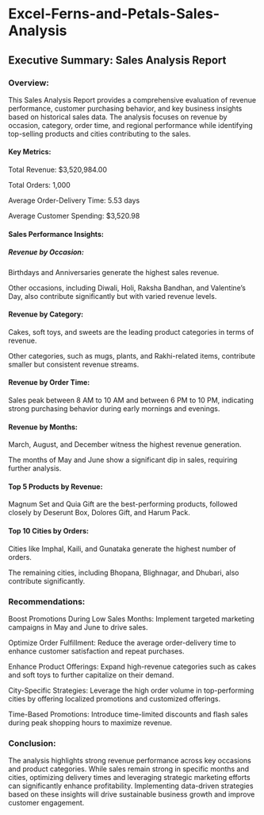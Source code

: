 # Excel-Ferns-and-Petals-Sales-Analysis

## Executive Summary: Sales Analysis Report

### Overview:
This Sales Analysis Report provides a comprehensive evaluation of revenue performance, customer purchasing behavior, and key business insights based on historical sales data. The analysis focuses on revenue by occasion, category, order time, and regional performance while identifying top-selling products and cities contributing to the sales.

#### Key Metrics:

Total Revenue: $3,520,984.00

Total Orders: 1,000

Average Order-Delivery Time: 5.53 days

Average Customer Spending: $3,520.98

#### Sales Performance Insights:

##### Revenue by Occasion:

Birthdays and Anniversaries generate the highest sales revenue.

Other occasions, including Diwali, Holi, Raksha Bandhan, and Valentine’s Day, also contribute significantly but with varied revenue levels.

#### Revenue by Category:

Cakes, soft toys, and sweets are the leading product categories in terms of revenue.

Other categories, such as mugs, plants, and Rakhi-related items, contribute smaller but consistent revenue streams.

#### Revenue by Order Time:

Sales peak between 8 AM to 10 AM and between 6 PM to 10 PM, indicating strong purchasing behavior during early mornings and evenings.

#### Revenue by Months:

March, August, and December witness the highest revenue generation.

The months of May and June show a significant dip in sales, requiring further analysis.

#### Top 5 Products by Revenue:

Magnum Set and Quia Gift are the best-performing products, followed closely by Deserunt Box, Dolores Gift, and Harum Pack.

#### Top 10 Cities by Orders:

Cities like Imphal, Kaili, and Gunataka generate the highest number of orders.

The remaining cities, including Bhopana, Blighnagar, and Dhubari, also contribute significantly.

### Recommendations:

Boost Promotions During Low Sales Months: Implement targeted marketing campaigns in May and June to drive sales.

Optimize Order Fulfillment: Reduce the average order-delivery time to enhance customer satisfaction and repeat purchases.

Enhance Product Offerings: Expand high-revenue categories such as cakes and soft toys to further capitalize on their demand.

City-Specific Strategies: Leverage the high order volume in top-performing cities by offering localized promotions and customized offerings.

Time-Based Promotions: Introduce time-limited discounts and flash sales during peak shopping hours to maximize revenue.

### Conclusion:
The analysis highlights strong revenue performance across key occasions and product categories. While sales remain strong in specific months and cities, optimizing delivery times and leveraging strategic marketing efforts can significantly enhance profitability. Implementing data-driven strategies based on these insights will drive sustainable business growth and improve customer engagement.

